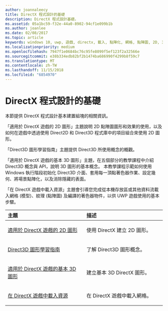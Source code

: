 ```yaml
---
author: joannaleecy
title: DirectX 程式設計的基礎
description: DirectX 程式設計基礎。
ms.assetid: 05a1bc59-f32e-44a0-8902-94cf1e099b1b
ms.author: joanlee
ms.date: 02/08/2017
ms.topic: article
keywords: windows 10, uwp, 遊戲, directx, 載入, 點陣化, 網格, 點陣圖, 2D, 3D
ms.localizationpriority: medium
ms.openlocfilehash: 7947f1e0684bc76c95fe8099f5ef123f2a32566e
ms.sourcegitcommit: e38b334edb82bf2b1474ba686990f4299b8f59c7
ms.translationtype: MT
ms.contentlocale: zh-TW
ms.lasthandoff: 11/15/2018
ms.locfileid: "6854970"
---
```

# <a name="fundamentals-of-directx-programming"></a>DirectX 程式設計的基礎

本節提供 DirectX 程式設計基本建置組塊的相關資訊。

「適用於 DirectX 遊戲的 2D 圖形」主題說明 2D 點陣圖圖形和效果的使用，以及如何在遊戲中透過使用 Direct2D 和 Direct3D 程式庫中的項目組合來使用 2D 圖形。

「Direct3D 圖形學習指南」主題提供 Direct3D 所使用概念的概觀。

「適用於 DirectX 遊戲的基本 3D 圖形」主題，在五個部分的教學課程中介紹 Direct3D 概念與 API，說明 3D 圖形的基本概念。 本教學課程示範如何使用 Windows 執行階段初始化 Direct3D 介面、套用每一頂點著色器作業、設定幾何、將場景點陣化，以及消除隱藏的表面。

「在 DirectX 遊戲中載入資源」主題會引導您完成從本機存放區或其他資料流載入網格 (模型)、紋理 (點陣圖) 及編譯的著色器物件，以供 UWP 遊戲使用的基本步驟。

<table>
<colgroup>
<col width="50%" />
<col width="50%" />
</colgroup>
<thead>
<tr class="header">
<th align="left">主題</th>
<th align="left">描述</th>
</tr>
</thead>
<tbody>
<tr class="odd">
<td align="left"><p><a href="working-with-2d-graphics-in-your-directx-game.md">適用於 DirectX 遊戲的 2D 圖形</a></p></td>
<td align="left"><p>使用 DirectX 建立 2D 圖形。</p></td>
</tr>
<tr class="even">
<td align="left"><p><a href="https://msdn.microsoft.com/windows/uwp/graphics-concepts/index">Direct3D 圖形學習指南</a></p></td>
<td align="left"><p>了解 Direct3D 圖形概念。</p></td>
</tr>
<tr class="odd">
<td align="left"><p><a href="an-introduction-to-3d-graphics-with-directx.md">適用於 DirectX 遊戲的基本 3D 圖形</a></p></td>
<td align="left"><p>建立基本 3D DirectX 圖形。</p></td>
</tr>
<tr class="even">
<td align="left"><p><a href="load-a-game-asset.md">在 DirectX 遊戲中載入資源</a></p></td>
<td align="left"><p>在 DirectX 遊戲中載入網格。</p></td>
</tr>
</tbody>
</table>